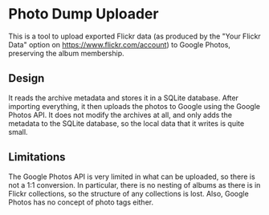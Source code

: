 # Photo Dump Uploader

This is a tool to upload exported Flickr data (as produced by the "Your Flickr
Data" option on https://www.flickr.com/account) to Google Photos, preserving the
album membership.

## Design

It reads the archive metadata and stores it in a SQLite database. After
importing everything, it then uploads the photos to Google using the Google
Photos API. It does not modify the archives at all, and only adds the metadata
to the SQLite database, so the local data that it writes is quite small.

## Limitations

The Google Photos API is very limited in what can be uploaded, so there is not a
1:1 conversion. In particular, there is no nesting of albums as there is in
Flickr collections, so the structure of any collections is lost. Also, Google
Photos has no concept of photo tags either.
